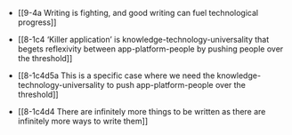 - [[9-4a Writing is fighting, and good writing can fuel technological progress]]
- [[8-1c4 ‘Killer application’ is knowledge-technology-universality that begets reflexivity between app-platform-people by pushing people over the threshold]]
- [[8-1c4d5a This is a specific case where we need the knowledge-technology-universality to push app-platform-people over the threshold]]

- [[8-1c4d4 There are infinitely more things to be written as there are infinitely more ways to write them]]
